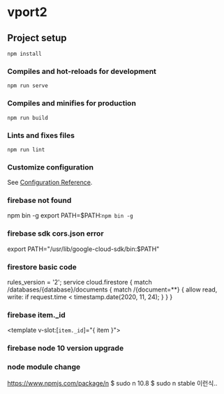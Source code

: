 # vport2

## Project setup
```
npm install
```

### Compiles and hot-reloads for development
```
npm run serve
```

### Compiles and minifies for production
```
npm run build
```

### Lints and fixes files
```
npm run lint
```

### Customize configuration
See [Configuration Reference](https://cli.vuejs.org/config/).




### firebase not found
npm bin -g
export PATH=$PATH:`npm bin -g`  

### firebase sdk cors.json error
export PATH="/usr/lib/google-cloud-sdk/bin:$PATH"

### firestore basic code 
rules_version = '2';
service cloud.firestore {
  match /databases/{database}/documents {
    match /{document=**} {
      allow read, write: if
          request.time < timestamp.date(2020, 11, 24);
    }
  }
}

### firebase item._id
<template v-slot:[`item._id`]="{ item }">

### firebase node 10 version upgrade


### node module change
https://www.npmjs.com/package/n
$ sudo n 10.8
$ sudo n stable 이런식..